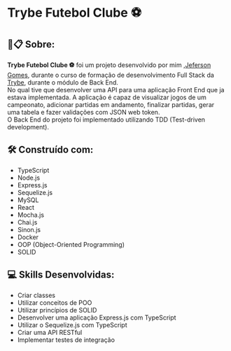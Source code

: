 # Trybe Futebol Clube :soccer:

##  🚀📋 Sobre:

**Trybe Futebol Clube :soccer:**  foi um projeto desenvolvido por mim ,[Jeferson Gomes](https://www.linkedin.com/in/jefersongjr/),
durante o curso de formação de desenvolvimento Full Stack da [Trybe](https://www.betrybe.com/), durante o módulo de Back End. <br>
No qual tive que desenvolver uma API para uma aplicação Front End que ja estava implementada. A aplicação é capaz de visualizar jogos de um campeonato, adicionar partidas em andamento, finalizar partidas, gerar uma tabela e fazer validações com JSON web token. <br>
O Back End do projeto foi implementado utilizando TDD (Test-driven development).

## 🛠️ Construído com: 

 * TypeScript
  * Node.js
* Express.js
 * Sequelize.js
  * MySQL
  * React
  *  Mocha.js
 *  Chai.js
 *  Sinon.js
  * Docker
  * OOP (Object-Oriented Programming)
  * SOLID


## :computer: Skills Desenvolvidas:

 
*  Criar classes
*  Utilizar conceitos de POO
*  Utilizar princípios de SOLID
*  Desenvolver uma aplicação Express.js com TypeScript
*  Utilizar o Sequelize.js com TypeScript
*  Criar uma API RESTful
*  Implementar testes de integração


